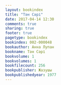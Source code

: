 ```yaml
---
layout: bookindex
title: "Тән Сәрі"
date: 2017-04-14 12:30
comments: true
sharing: true
footer: true
pagetype: bookindex
bookindex: 002-000048
bookauthor: Анна Лупан
bookname: Тән Сәрі
bookvolume: 1
bookvolumes: 1
bookfilecount: 256
bookpublisher: Жазушы
bookpublishedyear: 1977
---
```

